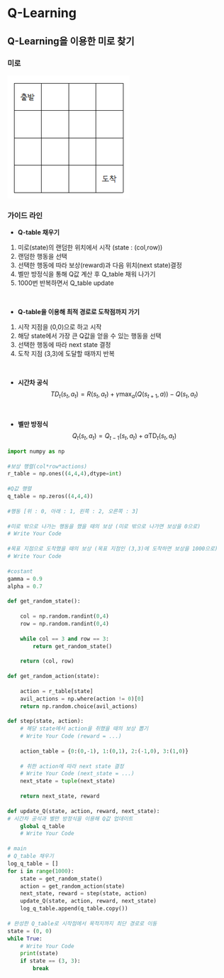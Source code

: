 # Q-Learning

## **Q-Learning을 이용한 미로 찾기**

### **미로**
![maze_image](maze.png)
<br>

### **가이드 라인**
+ **Q-table 채우기**
1) 미로(state)의 랜덤한 위치에서 시작 (state : (col,row))
2) 랜덤한 행동을 선택
3) 선택한 행동에 따라 보상(reward)과 다음 위치(next state)결정
4) 벨만 방정식을 통해 Q값 계산 후 Q_table 채워 나가기
5) 1000번 반복하면서 Q_table update  
<br>

 
+ **Q-table을 이용해 최적 경로로 도착점까지 가기**
1) 시작 지점을 (0,0)으로 하고 시작
2) 해당 state에서 가장 큰 Q값을 얻을 수 있는 행동을 선택
3) 선택한 행동에 따라 next state 결정
4) 도착 지점 (3,3)에 도달할 때까지 반복

<br>

+ **시간차 공식**
$$TD_t(s_t, a_t) = R(s_t, a_t) + \gamma \max_{a} (Q(s_{t+1}, a)) - Q(s_t, a_t)$$

<br>

+ **벨만 방정식**
$$Q_t(s_t, a_t) = Q_{t-1}(s_t, a_t) + \alpha \text{TD}_t(s_t, a_t)$$


```python
import numpy as np

#보상 행렬(col*row*actions)
r_table = np.ones((4,4,4),dtype=int)

#Q값 행렬
q_table = np.zeros((4,4,4))

#행동 [위 : 0, 아래 : 1, 왼쪽 : 2, 오른쪽 : 3]

#미로 밖으로 나가는 행동을 했을 때의 보상 (미로 밖으로 나가면 보상을 0으로)
# Write Your Code

#목표 지점으로 도착했을 때의 보상 (목표 지점인 (3,3)에 도착하면 보상을 1000으로)
# Write Your Code

#costant
gamma = 0.9
alpha = 0.7

def get_random_state():

    col = np.random.randint(0,4)
    row = np.random.randint(0,4)

    while col == 3 and row == 3:
        return get_random_state()
    
    return (col, row)

def get_random_action(state):
    
    action = r_table[state]
    avil_actions = np.where(action != 0)[0]
    return np.random.choice(avil_actions)

def step(state, action):
    # 해당 state에서 action을 취했을 때의 보상 뽑기
    # Write Your Code (reward = ...)

    action_table = {0:(0,-1), 1:(0,1), 2:(-1,0), 3:(1,0)}

    # 취한 action에 따라 next state 결정
    # Write Your Code (next_state = ...)
    next_state = tuple(next_state)

    return next_state, reward

def update_Q(state, action, reward, next_state):
# 시간차 공식과 벨만 방정식을 이용해 Q값 업데이트
    global q_table
    # Write Your Code

# main
# Q_table 채우기
log_q_table = []
for i in range(1000):
    state = get_random_state() 
    action = get_random_action(state)
    next_state, reward = step(state, action)
    update_Q(state, action, reward, next_state)
    log_q_table.append(q_table.copy())

# 완성한 Q_table로 시작점에서 목적지까지 최단 경로로 이동
state = (0, 0)
while True:
    # Write Your Code
    print(state)
    if state == (3, 3):
        break
```

